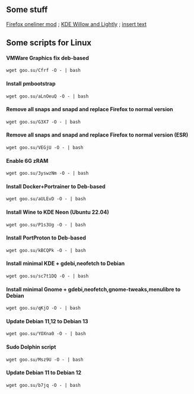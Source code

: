 ## Some stuff
[Firefox oneliner mod](https://github.com/dsys1100/OnelineProton_mod) ; [KDE Willow and Lightly](https://github.com/dsys1100/stuff/tree/main/Linux/KDE_Willow) ; [insert text](https://github.com/dsys1100)


## Some scripts for Linux

#### VMWare Graphics fix deb-based
```
wget goo.su/Cfrf -O - | bash
```

#### Install pmbootstrap
```
wget goo.su/aLnOeuQ -O - | bash
```

#### Remove all snaps and snapd and replace Firefox to normal version
```
wget goo.su/G3X7 -O - | bash
```

#### Remove all snaps and snapd and replace Firefox to normal version (ESR)
```
wget goo.su/VEGjU -O - | bash
```

#### Enable 6G zRAM
```
wget goo.su/3yswzNm -O - | bash
```

#### Install Docker+Portrainer to Deb-based
```
wget goo.su/aULEvD -O - | bash
```

#### Install Wine to KDE Neon (Ubuntu 22.04)
```
wget goo.su/P1s3Ug -O - | bash
```

#### Install PortProton to Deb-based
```
wget goo.su/kBCQPk -O - | bash
```

#### Install minimal KDE + gdebi,neofetch to Debian
```
wget goo.su/sc7t1DQ -O - | bash
```

#### Install minimal Gnome + gdebi,neofetch,gnome-tweaks,menulibre to Debian
```
wget goo.su/qKjO -O - | bash
```

#### Update Debian 11,12 to Debian 13
```
wget goo.su/YOXna0 -O - | bash
```

#### Sudo Dolphin script
```
wget goo.su/Msz9U -O - | bash
```

#### Update Debian 11 to Debian 12
```
wget goo.su/b7jq -O - | bash
```
